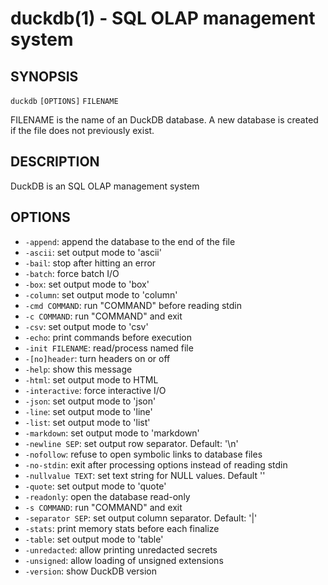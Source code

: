 duckdb(1) - SQL OLAP management system
===================================

## SYNOPSIS

`duckdb` `[OPTIONS]` `FILENAME`

FILENAME is the name of an DuckDB database. A new database is created
if the file does not previously exist.

## DESCRIPTION

DuckDB is an SQL OLAP management system

## OPTIONS

- `-append`: append the database to the end of the file
- `-ascii`: set output mode to 'ascii'
- `-bail`: stop after hitting an error
- `-batch`: force batch I/O
- `-box`: set output mode to 'box'
- `-column`: set output mode to 'column'
- `-cmd COMMAND`: run "COMMAND" before reading stdin
- `-c COMMAND`: run "COMMAND" and exit
- `-csv`: set output mode to 'csv'
- `-echo`: print commands before execution
- `-init FILENAME`: read/process named file
- `-[no]header`: turn headers on or off
- `-help`: show this message
- `-html`: set output mode to HTML
- `-interactive`: force interactive I/O
- `-json`: set output mode to 'json'
- `-line`: set output mode to 'line'
- `-list`: set output mode to 'list'
- `-markdown`: set output mode to 'markdown'
- `-newline SEP`: set output row separator. Default: '\n'
- `-nofollow`: refuse to open symbolic links to database files
- `-no-stdin`: exit after processing options instead of reading stdin
- `-nullvalue TEXT`: set text string for NULL values. Default ''
- `-quote`: set output mode to 'quote'
- `-readonly`: open the database read-only
- `-s COMMAND`: run "COMMAND" and exit
- `-separator SEP`: set output column separator. Default: '\|'
- `-stats`: print memory stats before each finalize
- `-table`: set output mode to 'table'
- `-unredacted`: allow printing unredacted secrets
- `-unsigned`: allow loading of unsigned extensions
- `-version`: show DuckDB version
